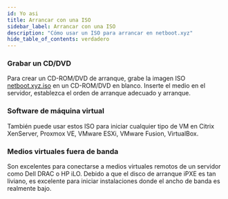 ```yaml
---
id: Yo asi
title: Arrancar con una ISO
sidebar_label: Arrancar con una ISO
description: "Cómo usar un ISO para arrancar en netboot.xyz"
hide_table_of_contents: verdadero
---
```


### Grabar un CD/DVD

Para crear un CD-ROM/DVD de arranque, grabe la imagen ISO [netboot.xyz.iso](https://boot.netboot.xyz/ipxe/netboot.xyz.iso) en un CD-ROM/DVD en blanco.  Inserte el medio en el servidor, establezca el orden de arranque adecuado y arranque.

### Software de máquina virtual

También puede usar estos ISO para iniciar cualquier tipo de VM en Citrix XenServer, Proxmox VE, VMware ESXi, VMware Fusion, VirtualBox.

### Medios virtuales fuera de banda

Son excelentes para conectarse a medios virtuales remotos de un servidor como Dell DRAC o HP iLO.  Debido a que el disco de arranque iPXE es tan liviano, es excelente para iniciar instalaciones donde el ancho de banda es realmente bajo.